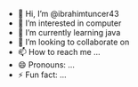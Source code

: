 - 👋 Hi, I’m @ibrahimtuncer43
- 👀 I’m interested in computer
- 🌱 I’m currently learning java 
- 💞️ I’m looking to collaborate on 
- 📫 How to reach me ...
- 😄 Pronouns: ...
- ⚡ Fun fact: ...

<!---
ibrahimtuncer43/ibrahimtuncer43 is a ✨ special ✨ repository because its `README.md` (this file) appears on your GitHub profile.
You can click the Preview link to take a look at your changes.
--->
